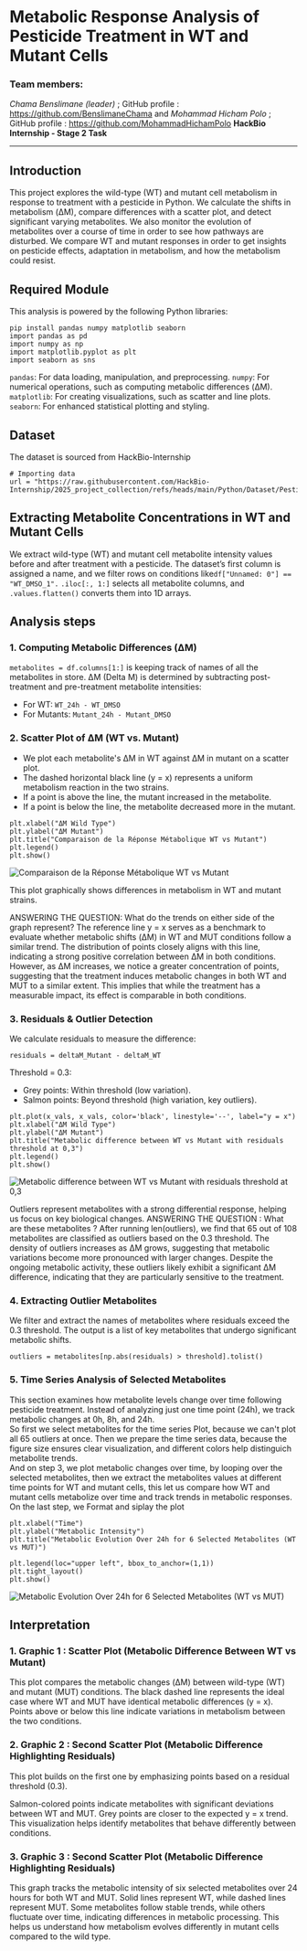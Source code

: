 # **Metabolic Response Analysis of Pesticide Treatment in WT and Mutant Cells** 

### Team members:
*Chama Benslimane (leader)* ; GitHub profile : https://github.com/BenslimaneChama
and
*Mohammad Hicham Polo* ; GitHub profile : https://github.com/MohammadHichamPolo
**HackBio Internship - Stage 2 Task**

---
## **Introduction**
This project explores the wild-type (WT) and mutant cell metabolism in response to treatment with a pesticide in Python. We calculate the shifts in metabolism (ΔM), compare differences with a scatter plot, and detect significant varying metabolites. We also monitor the evolution of metabolites over a course of time in order to see how pathways are disturbed. We compare WT and mutant responses in order to get insights on pesticide effects, adaptation in metabolism, and how the metabolism could resist.

## **Required Module**
This analysis is powered by the following Python libraries:
```
pip install pandas numpy matplotlib seaborn
import pandas as pd
import numpy as np
import matplotlib.pyplot as plt
import seaborn as sns
```
`pandas`: For data loading, manipulation, and preprocessing.
`numpy`: For numerical operations, such as computing metabolic differences (ΔM).
`matplotlib`: For creating visualizations, such as scatter and line plots.
`seaborn`: For enhanced statistical plotting and styling.

## **Dataset**
The dataset is sourced from HackBio-Internship 
```
# Importing data
url = "https://raw.githubusercontent.com/HackBio-Internship/2025_project_collection/refs/heads/main/Python/Dataset/Pesticide_treatment_data.txt"
```
## **Extracting Metabolite Concentrations in WT and Mutant Cells**
We extract wild-type (WT) and mutant cell metabolite intensity values before and after treatment with a pesticide.
The dataset’s first column is assigned a name, and we filter rows on conditions like`df["Unnamed: 0"] == "WT_DMSO_1".`
`.iloc[:, 1:]` selects all metabolite columns, and `.values.flatten()` converts them into 1D arrays.

## **Analysis steps**

### **1. Computing Metabolic Differences (ΔM)**
`metabolites = df.columns[1:]` is keeping track of names of all the metabolites in store.
ΔM (Delta M) is determined by subtracting post-treatment and pre-treatment metabolite intensities: 
  - For WT: `WT_24h - WT_DMSO`
  - For Mutants: `Mutant_24h - Mutant_DMSO`

### **2. Scatter Plot of ΔM (WT vs. Mutant)**
- We plot each metabolite's ΔM in WT against ΔM in mutant on a scatter plot.
- The dashed horizontal black line (y = x) represents a uniform metabolism reaction in the two strains.
- If a point is above the line, the mutant increased in the metabolite.
- If a point is below the line, the metabolite decreased more in the mutant.
```
plt.xlabel("ΔM Wild Type")
plt.ylabel("ΔM Mutant")
plt.title("Comparaison de la Réponse Métabolique WT vs Mutant")
plt.legend()
plt.show()
```

![Comparaison de la Réponse Métabolique WT vs Mutant](figures/scatter_plot.png)

This plot graphically shows differences in metabolism in WT and mutant strains.

ANSWERING THE QUESTION: What do the trends on either side of the graph represent?
The reference line y = x serves as a benchmark to evaluate whether metabolic shifts (ΔM) in WT and MUT conditions follow a similar trend.
The distribution of points closely aligns with this line, indicating a strong positive correlation between ΔM in both conditions.
However, as ΔM increases, we notice a greater concentration of points, suggesting that the treatment induces metabolic changes in both WT and MUT to a similar extent.
This implies that while the treatment has a measurable impact, its effect is comparable in both conditions.

### **3. Residuals & Outlier Detection**
We calculate residuals to measure the difference:
```
residuals = deltaM_Mutant - deltaM_WT
```
Threshold = 0.3:
- Grey points: Within threshold (low variation).
- Salmon points: Beyond threshold (high variation, key outliers).
```
plt.plot(x_vals, x_vals, color='black', linestyle='--', label="y = x")
plt.xlabel("ΔM Wild Type")
plt.ylabel("ΔM Mutant")
plt.title("Metabolic difference between WT vs Mutant with residuals threshold at 0,3")
plt.legend()
plt.show()
```

![Metabolic difference between WT vs Mutant with residuals threshold at 0,3](figures/residuals_plot.png)

Outliers represent metabolites with a strong differential response, helping us focus on key biological changes.
ANSWERING THE QUESTION : What are these metabolites ?
After running len(outliers), we find that 65 out of 108 metabolites are classified as outliers based on the 0.3 threshold.
The density of outliers increases as ΔM grows, suggesting that metabolic variations become more pronounced with larger changes.
Despite the ongoing metabolic activity, these outliers likely exhibit a significant ΔM difference, indicating that they are particularly sensitive to the treatment.

### **4. Extracting Outlier Metabolites**
We filter and extract the names of metabolites where residuals exceed the 0.3 threshold.
The output is a list of key metabolites that undergo significant metabolic shifts.
```
outliers = metabolites[np.abs(residuals) > threshold].tolist()
```
### **5. Time Series Analysis of Selected Metabolites**
This section examines how metabolite levels change over time following pesticide treatment.
Instead of analyzing just one time point (24h), we track metabolic changes at 0h, 8h, and 24h.<br/>
So first we select metabolites for the time series Plot, because we can't plot all 65 outliers at once. Then we prepare the time series data, because the figure size ensures clear visualization, and different colors help distinguich metabolite trends.<br/>
And on step 3, we plot metabolic changes over time, by looping over the selected metabolites, then we extract the metabolites values at different time points for WT and mutant cells, this let us compare how WT and mutant cells metabolize over time and track trends in metabolic responses.<br/>
On the last step, we Format and siplay the plot 
```
plt.xlabel("Time")
plt.ylabel("Metabolic Intensity")
plt.title("Metabolic Evolution Over 24h for 6 Selected Metabolites (WT vs MUT)")

plt.legend(loc="upper left", bbox_to_anchor=(1,1))
plt.tight_layout()  
plt.show()
```

![Metabolic Evolution Over 24h for 6 Selected Metabolites (WT vs MUT)](figures/metabolic_evolution.png)

## Interpretation 
### **1. Graphic 1 : Scatter Plot (Metabolic Difference Between WT vs Mutant)**
This plot compares the metabolic changes (ΔM) between wild-type (WT) and mutant (MUT) conditions.
The black dashed line represents the ideal case where WT and MUT have identical metabolic differences (y = x).
Points above or below this line indicate variations in metabolism between the two conditions.

### **2. Graphic 2 : Second Scatter Plot (Metabolic Difference Highlighting Residuals)**
This plot builds on the first one by emphasizing points based on a residual threshold (0.3).

Salmon-colored points indicate metabolites with significant deviations between WT and MUT.
Grey points are closer to the expected y = x trend.
This visualization helps identify metabolites that behave differently between conditions.

### **3. Graphic 3 : Second Scatter Plot (Metabolic Difference Highlighting Residuals)**
This graph tracks the metabolic intensity of six selected metabolites over 24 hours for both WT and MUT.
Solid lines represent WT, while dashed lines represent MUT.
Some metabolites follow stable trends, while others fluctuate over time, indicating differences in metabolic processing.
This helps us understand how metabolism evolves differently in mutant cells compared to the wild type.
